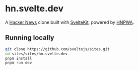 # hn.svelte.dev

A [Hacker News](https://news.ycombinator.com/) clone built with [SvelteKit](https://kit.svelte.dev/), powered by [HNPWA](https://github.com/davideast/hnpwa-api).

## Running locally

```bash
git clone https://github.com/sveltejs/sites.git
cd sites/sites/hn.svelte.dev
pnpm install
pnpm run dev
```

